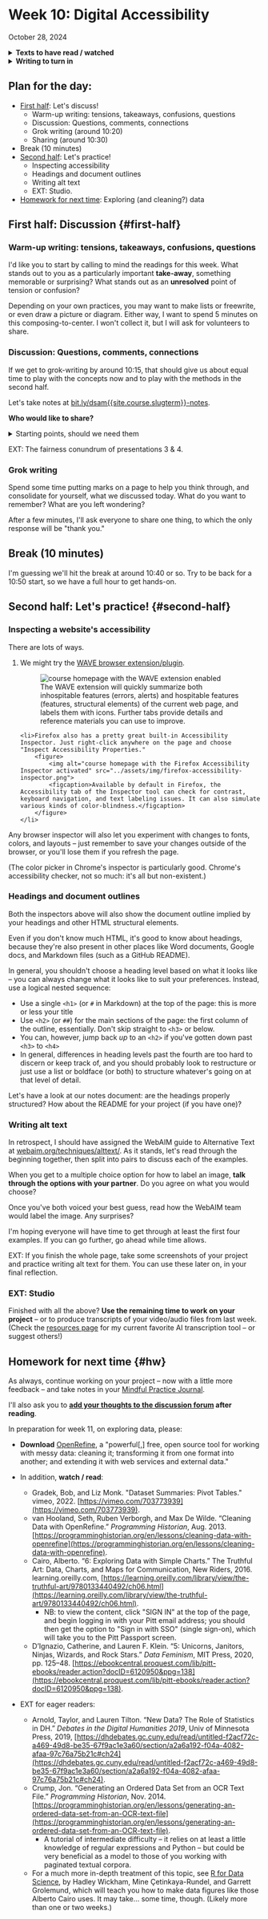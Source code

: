 
# Week 10: Digital Accessibility
<span class="date">October 28, 2024</span>

<section class="prereqs">
    <details><summary><strong>Texts to have read / watched</strong></summary>
        <ul>
            <li>Eisenberg, David. “Digital Accessibility: What It Is and Why It Matters.” Perkins School for the Blind, 17 May 2021, <a href="https://www.perkins.org/digital-accessibility-makes-the-world-a-better-place/">https://www.perkins.org/digital-accessibility-makes-the-world-a-better-place/</a>.</li>
            <li>Selections from the W3C Web Accessibility Initiative (WAI):<ul>
                <li><a href="https://www.w3.org/WAI/fundamentals/accessibility-principles/">"Accessibility Principles"</a> (Overview)<ul>
                    <li><a href="https://www.w3.org/WAI/people-use-web/tools-techniques/perception/">Perception - hearing, feeling and seeing</a></li>
                    <li><a href="https://www.w3.org/WAI/people-use-web/tools-techniques/presentation/">Presentation - distinguishing and understanding</a></li>
                    <li><a href="https://www.w3.org/WAI/people-use-web/tools-techniques/input/">Input - typing, writing, and clicking</a></li>
                    <li><a href="https://www.w3.org/WAI/people-use-web/tools-techniques/navigation/">Interaction - navigating and finding</a></li>
                </ul></li>
                <li><a href="https://www.youtube.com/watch?v=3f31oufqFSM">"Web Accessibility Perspectives - Compilation of 10 Topics/Videos"</a></li>
                <li><a href="https://www.w3.org/WAI/people-use-web/tools-techniques/">How People with Disabilities Use the Web: Tools and Techniques</a></li>
            </ul></li>
            <li>Yergeau, M. Remi, Elizabeth Brewer, Stephanie L. Kerschbaum, Sushil Oswal, Margaret Price, Michael J. Salvo, Cynthia L. Selfe, and Franny Howes. “Multimodality in Motion: Disability and Kairotic Spaces.” <em>Kairos: A Journal of Rhetoric, Technology, and Pedagogy</em>, vol. 18, no. 1, Aug. 2013, <a href="https://kairos.technorhetoric.net/18.1/coverweb/yergeau-et-al/index.html">https://kairos.technorhetoric.net/18.1/coverweb/yergeau-et-al/index.html</a>.</li>
        </ul>
    </details>
    <details><summary><strong>Writing to turn in</strong></summary>
        <ul><li>two peer reviews, posted to the <a href="{{site.repo_url}}/discussions/7">discussion forum</a></li></ul>
    </details>
</section>

## Plan for the day:

* [First half](#first-half): Let's discuss!
    - Warm-up writing: tensions, takeaways, confusions, questions
    - Discussion: Questions, comments, connections
    - Grok writing (around 10:20)
    - Sharing (around 10:30)
* Break (10 minutes)
* [Second half](#second-half): Let's practice!
    - Inspecting accessibility
    - Headings and document outlines
    - Writing alt text
    <!-- - non-mouse navigation: keyboard, screen readers -->
    - EXT: Studio. <!-- Assess (and improve) the accessibility of your own public-facing project presentation. Except that _no one_ has a website yet, so...  -->
* [Homework for next time](#hw): Exploring (and cleaning?) data


## First half: Discussion {#first-half}

### Warm-up writing: tensions, takeaways, confusions, questions
I'd like you to start by calling to mind the readings for this week. What stands out to you as a particularly important **take-away**, something memorable or surprising? What stands out as an **unresolved** point of tension or confusion?

Depending on your own practices, you may want to make lists or freewrite, or even draw a picture or diagram. Either way, I want to spend 5 minutes on this composing-to-center. I won't collect it, but I will ask for volunteers to share.

### Discussion: Questions, comments, connections

If we get to grok-writing by around 10:15, that should give us about equal time to play with the concepts now and to play with the methods in the second half.

Let's take notes at [bit.ly/dsam{{site.course.slugterm}}-notes](https://bit.ly/dsam{{site.course.slugterm}}-notes).

**Who would like to share?**

<details>
    <summary>Starting points, should we need them</summary>
    <ul class="spaced">
        <li><em>Perceivable, operable, understandable, robust</em>. How are these terms defined in relation to accessibility? How do they relate to digital studies concepts from earlier in the semester, including the <a href="week-01#digital" title="procedural, participatory, encyclopedic, spatial; or (alternatively) numerical representation, modularity, automation, variability, transcoding">affordances of digital media</a> that we discussed way back in lesson 1?</li>
        <li>Given what you know about GenAI, would you want to automate the creation of alt text? What could be the benefits? What could go wrong? How about video transcripts: is the risk/reward calculation the same?</li>
        <!-- <li>What does it mean to say that "Universal design is a process, a means rather than an end" (Yergeau et al, access.html)?</li> -->
        <li>How do Yergeau, Brewer, Kerschbaum, Oswal, Salvo, Selfe, and Howes take advantage of the digital medium to do things that wouldn't be possible on paper or in person? In what ways do they follow their own advice to make their webtext accessible and hospitable?</li>
        <li>Yergeau et al write, <blockquote>[T]o say that no text will be universally accessible is not a justification for failing to consider what audiences are invited into and imagined as part of a text. It matters who reads, in matters who engages, and it matters who is conceptualized as a reader. (access.html)</blockquote> Consider the "public-facing deliverable" for your own project. Who is "conceptualized as a reader" by your design choices? In what ways are you enabling or disabling access to your project? <!--Is there anything you might want to change by next time?--></li>
    </ul>
</details>

EXT: The fairness conundrum of presentations 3 & 4.


### Grok writing

<div class="alert alert-success">
    Spend some time putting marks on a page to help you think through, and consolidate for yourself, what we discussed today. What do you want to remember? What are you left wondering?
</div>

After a few minutes, I'll ask everyone to share one thing, to which the only response will be "thank you."


## Break (10 minutes)
I'm guessing we'll hit the break at around 10:40 or so. Try to be back for a 10:50 start, so we have a full hour to get hands-on.


## Second half: Let's practice! {#second-half}

### Inspecting a website's accessibility

There are lots of ways.

<ol>
    <li>We might try the <a href="https://wave.webaim.org/">WAVE browser extension/plugin</a>.
        <figure>
            <img alt="course homepage with the WAVE extension enabled" src="../assets/img/wave-accessibility-inspector.png" />
            <figcaption>The WAVE extension will quickly summarize both inhospitable features (errors, alerts) and hospitable features (features, structural elements) of the current web page, and labels them with icons. Further tabs provide details and reference materials you can use to improve.</figcaption>
        </figure>
    </li>

    <li>Firefox also has a pretty great built-in Accessibility Inspector. Just right-click anywhere on the page and choose "Inspect Accessibility Properties."
        <figure>
            <img alt="course homepage with the Firefox Accessibility Inspector activated" src="../assets/img/firefox-accessibility-inspector.png">
            <figcaption>Available by default in Firefox, the Accessibility tab of the Inspector tool can check for contrast, keyboard navigation, and text labeling issues. It can also simulate various kinds of color-blindness.</figcaption>
        </figure>
    </li>
</ol>

Any browser inspector will also let you experiment with changes to fonts, colors, and layouts – just remember to save your changes outside of the browser, or you'll lose them if you refresh the page.

(The color picker in Chrome's inspector is particularly good. Chrome's accessibility checker, not so much: it's all but non-existent.)

### Headings and document outlines

Both the inspectors above will also show the document outline implied by your headings and other HTML structural elements.

Even if you don't know much HTML, it's good to know about headings, because they're also present in other places like Word documents, Google docs, and Markdown files (such as a GitHub README).

In general, you shouldn't choose a heading level based on what it looks like – you can always change what it looks like to suit your preferences. Instead, use a logical nested sequence:

* Use a single `<h1>` (or `#` in Markdown) at the top of the page: this is more or less your title
* Use `<h2>` (or `##`) for the main sections of the page: the first column of the outline, essentially. Don't skip straight to `<h3>` or below.
* You can, however, jump back *up* to an `<h2>` if you've gotten down past `<h3>` to `<h4>`
* In general, differences in heading levels past the fourth are too hard to discern or keep track of, and you should probably look to restructure or just use a list or boldface (or both) to structure whatever's going on at that level of detail.

<div class="alert alert-success">
Let's have a look at our notes document: are the headings properly structured? How about the README for your project (if you have one)?
</div>


### Writing alt text

In retrospect, I should have assigned the WebAIM guide to Alternative Text at [webaim.org/techniques/alttext/](https://webaim.org/techniques/alttext/). As it stands, let's read through the beginning together, then split into pairs to discuss each of the examples.

<div class="alert alert-success">
<p>When you get to a multiple choice option for how to label an image, <strong>talk through the options with your partner</strong>. Do you agree on what you would choose?</p>
<p>Once you've both voiced your best guess, read how the WebAIM team would label the image. Any surprises?</p>
</div>

I'm hoping everyone will have time to get through at least the first four examples. If you can go further, go ahead while time allows.

EXT: If you finish the whole page, take some screenshots of your project and practice writing alt text for them. You can use these later on, in your final reflection.


### EXT: Studio

Finished with all the above? **Use the remaining time to work on your project** – or to produce transcripts of your video/audio files from last week. (Check the [resources page](../resources#transcription-services) for my current favorite AI transcription tool – or suggest others!)


## Homework for next time {#hw}

As always, continue working on your project – now with a little more feedback – and take notes in your [Mindful Practice Journal](projects.md).

I'll also ask you to **[add your thoughts to the discussion forum]({{site.repo_url}}/discussions) after reading**.

In preparation for <a title="required reading: 48 page-equivalents; EXT reading adds 31 (plus a book) for a total of 78 (plus a book)">week 11, on exploring data</a>, please:

* **Download** [OpenRefine](https://openrefine.org/), a "powerful[,] free, open source tool for working with messy data: cleaning it; transforming it from one format into another; and extending it with web services and external data."
* In addition, **watch / read**:
    - Gradek, Bob, and Liz Monk. "Dataset Summaries: Pivot Tables." vimeo, 2022. [https://vimeo.com/703773939](https://vimeo.com/703773939).
    - van Hooland, Seth, Ruben Verborgh, and Max De Wilde. “Cleaning Data with OpenRefine.” _Programming Historian_, Aug. 2013. [https://programminghistorian.org/en/lessons/cleaning-data-with-openrefine](https://programminghistorian.org/en/lessons/cleaning-data-with-openrefine).
    - Cairo, Alberto. “6: Exploring Data with Simple Charts.” The Truthful Art: Data, Charts, and Maps for Communication, New Riders, 2016. learning.oreilly.com, [https://learning.oreilly.com/library/view/the-truthful-art/9780133440492/ch06.html](https://learning.oreilly.com/library/view/the-truthful-art/9780133440492/ch06.html).
        * NB: to view the content, click "SIGN IN" at the top of the page, and begin logging in with your Pitt email address; you should then get the option to "Sign in with SSO" (single sign-on), which will take you to the Pitt Passport screen.
    - D’Ignazio, Catherine, and Lauren F. Klein. “5: Unicorns, Janitors, Ninjas, Wizards, and Rock Stars.” _Data Feminism_, MIT Press, 2020, pp. 125–48. [https://ebookcentral.proquest.com/lib/pitt-ebooks/reader.action?docID=6120950&ppg=138](https://ebookcentral.proquest.com/lib/pitt-ebooks/reader.action?docID=6120950&ppg=138).

* EXT for eager readers:
    - Arnold, Taylor, and Lauren Tilton. “New Data? The Role of Statistics in DH.” _Debates in the Digital Humanities 2019_, Univ of Minnesota Press, 2019, [https://dhdebates.gc.cuny.edu/read/untitled-f2acf72c-a469-49d8-be35-67f9ac1e3a60/section/a2a6a192-f04a-4082-afaa-97c76a75b21c#ch24](https://dhdebates.gc.cuny.edu/read/untitled-f2acf72c-a469-49d8-be35-67f9ac1e3a60/section/a2a6a192-f04a-4082-afaa-97c76a75b21c#ch24).
    - Crump, Jon. “Generating an Ordered Data Set from an OCR Text File.” _Programming Historian_, Nov. 2014. [https://programminghistorian.org/en/lessons/generating-an-ordered-data-set-from-an-OCR-text-file](https://programminghistorian.org/en/lessons/generating-an-ordered-data-set-from-an-OCR-text-file).
        * A tutorial of intermediate difficulty – it relies on at least a little knowledge of regular expressions and Python – but could be very beneficial as a model to those of you working with paginated textual corpora.
    - For a much more in-depth treatment of this topic, see [R for Data Science](https://r4ds.hadley.nz/whole-game), by Hadley Wickham, Mine Çetinkaya-Rundel, and Garrett Grolemund, which will teach you how to make data figures like those Alberto Cairo uses. It may take... some time, though. (Likely more than one or two weeks.)
